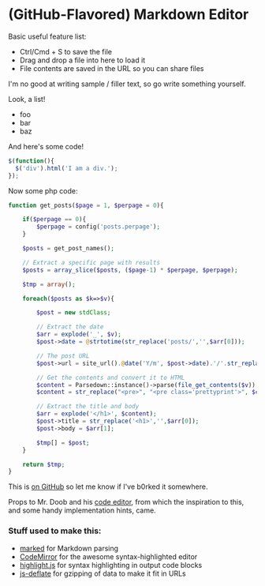 # (GitHub-Flavored) Markdown Editor

Basic useful feature list:

 * Ctrl/Cmd + S to save the file
 * Drag and drop a file into here to load it
 * File contents are saved in the URL so you can share files


I'm no good at writing sample / filler text, so go write something yourself.

Look, a list!

 * foo
 * bar
 * baz

And here's some code!

```javascript
$(function(){
  $('div').html('I am a div.');
});
```

Now some php code:

```php
function get_posts($page = 1, $perpage = 0){

	if($perpage == 0){
		$perpage = config('posts.perpage');
	}

	$posts = get_post_names();

	// Extract a specific page with results
	$posts = array_slice($posts, ($page-1) * $perpage, $perpage);

	$tmp = array();

	foreach($posts as $k=>$v){

		$post = new stdClass;

		// Extract the date
		$arr = explode('_', $v);
		$post->date = @strtotime(str_replace('posts/','',$arr[0]));

		// The post URL
		$post->url = site_url().@date('Y/m', $post->date).'/'.str_replace('.md','',$arr[1]);

		// Get the contents and convert it to HTML
		$content = Parsedown::instance()->parse(file_get_contents($v));
		$content = str_replace("<pre>", "<pre class='prettyprint'>", $content);

		// Extract the title and body
		$arr = explode('</h1>', $content);
		$post->title = str_replace('<h1>','',$arr[0]);
		$post->body = $arr[1];

		$tmp[] = $post;
	}

	return $tmp;
}
```

This is [on GitHub](https://github.com/jbt/markdown-editor) so let me know if I've b0rked it somewhere.


Props to Mr. Doob and his [code editor](http://mrdoob.com/projects/code-editor/), from which
the inspiration to this, and some handy implementation hints, came.

### Stuff used to make this:

 * [marked](https://github.com/chjj) for Markdown parsing
 * [CodeMirror](http://codemirror.net/) for the awesome syntax-highlighted editor
 * [highlight.js](http://softwaremaniacs.org/soft/highlight/en/) for syntax highlighting in output code blocks
 * [js-deflate](https://github.com/dankogai/js-deflate) for gzipping of data to make it fit in URLs
